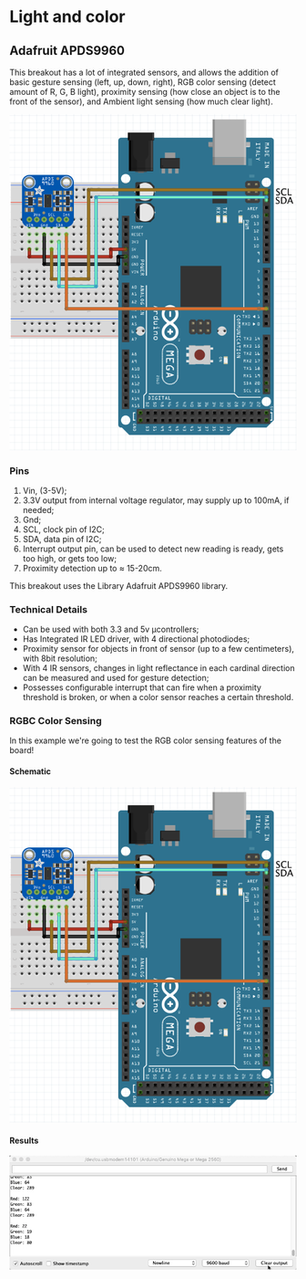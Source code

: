 # Light and color

## Adafruit APDS9960

This breakout has a lot of integrated sensors, and allows the addition of basic gesture sensing (left, up, down, right), RGB color sensing (detect amount of R, G, B light), proximity sensing (how close an object is to the front of the sensor), and Ambient light sensing (how much clear light).

![](images/apds99603_1.png)

### Pins
1. Vin, (3-5V);
2. 3.3V output from internal voltage regulator, may supply up to 100mA, if needed;
3. Gnd;
4. SCL, clock pin of I2C;
5. SDA, data pin of I2C;
6. Interrupt output pin, can be used to detect new reading is ready, gets too high, or gets too low;
7. Proximity detection up to ≈ 15-20cm.

This breakout uses the Library Adafruit APDS9960 library.

### Technical Details
* Can be used with both 3.3 and 5v µcontrollers;
* Has Integrated IR LED driver, with 4 directional photodiodes;
* Proximity sensor for objects in front of sensor (up to a few centimeters), with 8bit resolution;
* With 4 IR sensors, changes in light reflectance in each cardinal direction can be measured and used for gesture detection;
* Possesses configurable interrupt that can fire when a proximity threshold is broken, or when a color sensor reaches a certain threshold.


### RGBC Color Sensing
In this example we're going to test the RGB color sensing features of the board!

#### Schematic
![](images/apds99603_1.png)

#### Results
![](images/apds99603_2.gif)

